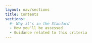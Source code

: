```yaml
---
layout: nav/sections
title: Contents
sections:
  #- Why it's in the Standard
  - How you'll be assessed
  - Guidance related to this criteria
---
```

